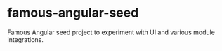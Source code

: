 famous-angular-seed
===================

Famous Angular seed project to experiment with UI and various module integrations.
